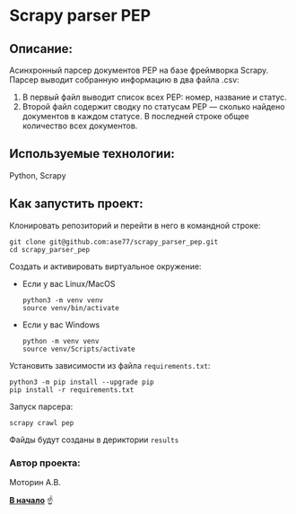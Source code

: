 <a id="anchor"></a>
# Scrapy parser PEP
## Описание:
Асинхронный парсер документов PEP на базе фреймворка Scrapy.
Парсер выводит собранную информацию в два файла .csv:
1. В первый файл выводит список всех PEP: номер, название и статус.
2. Второй файл содержит сводку по статусам PEP — сколько найдено документов в каждом статусе. 
   В последней строке общее количество всех документов.
   
## Используемые технологии:
Python, Scrapy
   
## Как запустить проект:

Клонировать репозиторий и перейти в него в командной строке:

```
git clone git@github.com:ase77/scrapy_parser_pep.git
cd scrapy_parser_pep
```

Cоздать и активировать виртуальное окружение:

* Если у вас Linux/MacOS

    ```
    python3 -m venv venv
    source venv/bin/activate
    ```

* Если у вас Windows

    ```
    python -m venv venv
    source venv/Scripts/activate
    ```

Установить зависимости из файла `requirements.txt`:

```
python3 -m pip install --upgrade pip
pip install -r requirements.txt
```

Запуск парсера:

```
scrapy crawl pep
```

Файды будут созданы в дериктории `results`

### Автор проекта:

Моторин А.В.

[__В начало__](#anchor) :point_up:
